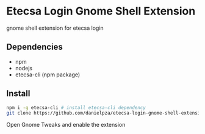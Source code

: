 # Etecsa Login Gnome Shell Extension

gnome shell extension for etecsa login

## Dependencies

- npm
- nodejs
- etecsa-cli (npm package)

## Install

```sh
npm i -g etecsa-cli # install etecsa-cli dependency
git clone https://github.com/danielpza/etecsa-login-gnome-shell-extension.git ~/.local/share/gnome-shell/extensions/Etecsa_Login_Manager@danielpza@protonmail.com
```

Open Gnome Tweaks and enable the extension
